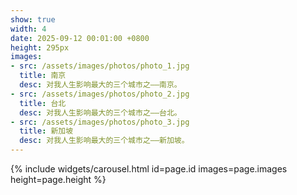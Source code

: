 ```yaml
---
show: true
width: 4
date: 2025-09-12 00:01:00 +0800
height: 295px
images:
- src: /assets/images/photos/photo_1.jpg
  title: 南京
  desc: 对我人生影响最大的三个城市之——南京。
- src: /assets/images/photos/photo_2.jpg
  title: 台北
  desc: 对我人生影响最大的三个城市之——台北。
- src: /assets/images/photos/photo_3.jpg
  title: 新加坡
  desc: 对我人生影响最大的三个城市之——新加坡。
---
```


{% include widgets/carousel.html id=page.id images=page.images height=page.height %}
